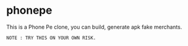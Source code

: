 # phonepe
This is a Phone Pe clone, you can build, generate apk fake merchants. 

    NOTE : TRY THIS ON YOUR OWN RISK.
